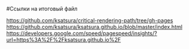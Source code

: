 #Ссылки на итоговый файл

https://github.com/ksatsura/critical-rendering-path/tree/gh-pages 
https://github.com/ksatsura/ksatsura.github.io/blob/master/index.html 
https://developers.google.com/speed/pagespeed/insights/?url=https%3A%2F%2Fksatsura.github.io%2F
